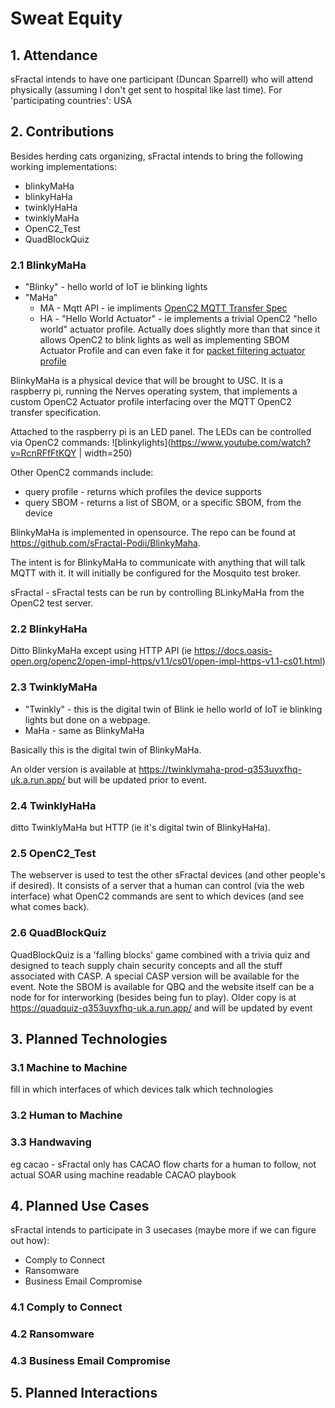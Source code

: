 # Sweat Equity

## 1. Attendance
sFractal intends to have one participant (Duncan Sparrell)
who will attend physically 
(assuming I don't get sent to hospital like last time).
For 'participating countries': USA

## 2. Contributions
Besides herding cats organizing,
sFractal intends to bring the following working implementations:
* blinkyMaHa
* blinkyHaHa
* twinklyHaHa
* twinklyMaHa
* OpenC2_Test
* QuadBlockQuiz

### 2.1 BlinkyMaHa
* "Blinky" - hello world of IoT ie blinking lights
* "MaHa"
  - MA - Mqtt API - ie impliments [OpenC2 MQTT Transfer Spec](https://docs.oasis-open.org/openc2/transf-mqtt/v1.0/transf-mqtt-v1.0.html)
  - HA - "Hello World Actuator" - ie implements a trivial OpenC2 "hello world" actuator profile. Actually does slightly more than that since it allows OpenC2 to blink lights as well as implementing SBOM Actuator Profile and can even fake it for [packet filtering actuator profile](http://docs.oasis-open.org/openc2/oc2slpf/v1.0/oc2slpf-v1.0.html)
  
BlinkyMaHa is a physical device that will be brought to USC. 
It is a raspberry pi, running the Nerves operating system,
that implements a custom OpenC2 Actuator profile interfacing over the
MQTT OpenC2 transfer specification.

Attached to the raspberry pi is an LED panel.
The LEDs can be controlled via OpenC2 commands:
![blinkylights](https://www.youtube.com/watch?v=RcnRFfFtKQY | width=250)

Other OpenC2 commands include:
* query profile - returns which profiles the device supports
* query SBOM - returns a list of SBOM, or a specific SBOM, from the device

BlinkyMaHa is implemented in opensource. 
The repo can be found at https://github.com/sFractal-Podii/BlinkyMaha.

The intent is for BlinkyMaHa to communicate with 
anything that will talk MQTT with it. 
It will initially be configured for the Mosquito test broker.

sFractal - sFractal tests can be run by controlling BLinkyMaHa
from the OpenC2 test server.

### 2.2 BlinkyHaHa
Ditto BlinkyMaHa except using HTTP API (ie https://docs.oasis-open.org/openc2/open-impl-https/v1.1/cs01/open-impl-https-v1.1-cs01.html)

### 2.3 TwinklyMaHa
* "Twinkly" - this is the digital twin of Blink ie hello world of IoT ie blinking lights but done on a webpage.
* MaHa - same as BlinkyMaHa

Basically this is the digital twin of BlinkyMaHa. 

An older version is available at https://twinklymaha-prod-q353uyxfhq-uk.a.run.app/ but will be updated prior to event.


### 2.4 TwinklyHaHa
ditto TwinklyMaHa but HTTP (ie it's digital twin of BlinkyHaHa).

### 2.5 OpenC2_Test
The webserver is used to test the other sFractal devices
(and other people's if desired).
It consists of a server that a human can control
(via the web interface) what OpenC2 commands are
sent to which devices (and see what comes back).

### 2.6 QuadBlockQuiz
QuadBlockQuiz is a 'falling blocks' game combined with a trivia quiz
and designed to teach supply chain security concepts
and all the stuff associated with CASP. 
A special CASP version will be available for the event.
Note the SBOM is available for QBQ and the website itself 
can be a node for for interworking (besides being fun to play).
Older copy is at https://quadquiz-q353uyxfhq-uk.a.run.app/ 
and will be updated by event

## 3. Planned Technologies
### 3.1 Machine to Machine
fill in which interfaces of which devices talk which technologies
### 3.2 Human to Machine

### 3.3 Handwaving
eg cacao - sFractal only has CACAO flow charts for a human to follow,
not actual SOAR using machine readable CACAO playbook

## 4. Planned Use Cases
sFractal intends to participate in 3 usecases 
(maybe more if we can figure out how):
* Comply to Connect
* Ransomware
* Business Email Compromise
### 4.1 Comply to Connect

### 4.2 Ransomware

### 4.3 Business Email Compromise

## 5. Planned Interactions